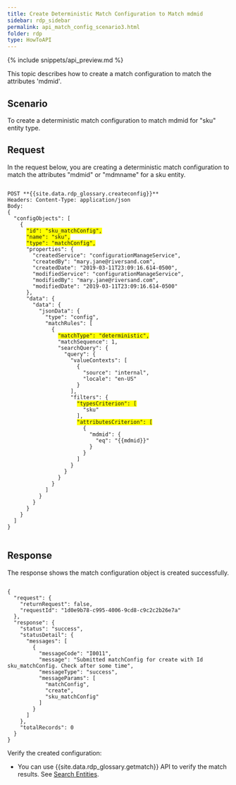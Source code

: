 ```yaml
---
title: Create Deterministic Match Configuration to Match mdmid
sidebar: rdp_sidebar
permalink: api_match_config_scenario3.html
folder: rdp
type: HowToAPI
---
```


{% include snippets/api_preview.md %}

This topic describes how to create a match configuration to match the attributes 'mdmid'.

## Scenario

To create a deterministic match configuration to match mdmid for "sku" entity type.

## Request

In the request below, you are creating a deterministic match configuration to match the attributes "mdmid" or "mdmname" for a sku entity.

<pre>
<code>
POST **{{site.data.rdp_glossary.createconfig}}**
Headers: Content-Type: application/json
Body:
{
  "configObjects": [
    {
      <span style="background-color: #FFFF00">"id": "sku_matchConfig",</span>
      <span style="background-color: #FFFF00">"name": "sku",</span>
      <span style="background-color: #FFFF00">"type": "matchConfig",</span>
      "properties": {
        "createdService": "configurationManageService",
        "createdBy": "mary.jane@riversand.com",
        "createdDate": "2019-03-11T23:09:16.614-0500",
        "modifiedService": "configurationManageService",
        "modifiedBy": "mary.jane@riversand.com",
        "modifiedDate": "2019-03-11T23:09:16.614-0500"
      },
      "data": {
        "data": {
          "jsonData": {
            "type": "config",
            "matchRules": [
              {
                <span style="background-color: #FFFF00">"matchType": "deterministic",</span>
                "matchSequence": 1,
                "searchQuery": {
                  "query": {
                    "valueContexts": [
                      {
                        "source": "internal",
                        "locale": "en-US"
                      }
                    ],
                    "filters": {
                      <span style="background-color: #FFFF00">"typesCriterion": [</span>
                        "sku"
                      ],
                      <span style="background-color: #FFFF00">"attributesCriterion": [</span>
                        {
                          "mdmid": {
                            "eq": "&#123;&#123;mdmid&#125;&#125;"
                          }
                        }
                      ]
                    }
                  }
                }
              }
            ]
          }
        }
      }
    }
  ]
}
</code>
</pre>

## Response 

The response shows the match configuration object is created successfully.

<pre><code>
{
  "request": {
    "returnRequest": false,
    "requestId": "1d0e9b78-c995-4006-9cd8-c9c2c2b26e7a"
  },
  "response": {
    "status": "success",
    "statusDetail": {
      "messages": [
        {
          "messageCode": "I0011",
          "message": "Submitted matchConfig for create with Id sku_matchConfig. Check after some time",
          "messageType": "success",
          "messageParams": [
            "matchConfig",
            "create",
            "sku_matchConfig"
          ]
        }
      ]
    },
    "totalRecords": 0
  }
}
</code></pre>

Verify the created configuration:
- You can use {{site.data.rdp_glossary.getmatch}} API to verify the match results. See [Search Entities](api_get_match_results.html).